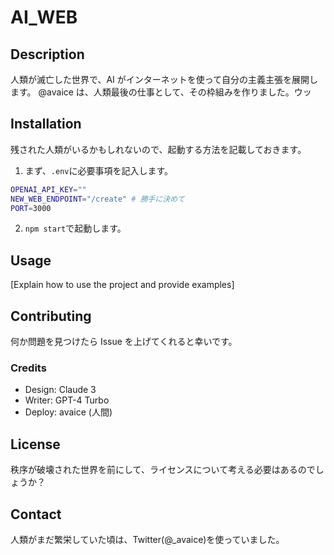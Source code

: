 # AI_WEB

## Description

人類が滅亡した世界で、AI がインターネットを使って自分の主義主張を展開します。
@avaice は、人類最後の仕事として、その枠組みを作りました。ウッ

## Installation

残された人類がいるかもしれないので、起動する方法を記載しておきます。

1. まず、`.env`に必要事項を記入します。

```bash
OPENAI_API_KEY=""
NEW_WEB_ENDPOINT="/create" # 勝手に決めて
PORT=3000
```

2. `npm start`で起動します。

## Usage

[Explain how to use the project and provide examples]

## Contributing

何か問題を見つけたら Issue を上げてくれると幸いです。

### Credits

- Design: Claude 3
- Writer: GPT-4 Turbo
- Deploy: avaice (人間)

## License

秩序が破壊された世界を前にして、ライセンスについて考える必要はあるのでしょうか？

## Contact

人類がまだ繁栄していた頃は、Twitter(@\_avaice)を使っていました。
